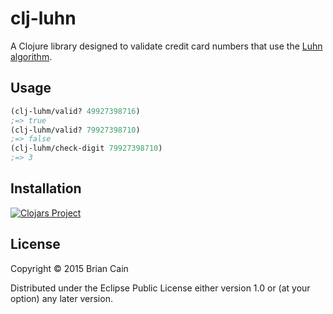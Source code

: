 # clj-luhn

A Clojure library designed to validate credit card numbers that use the [Luhn algorithm](http://en.wikipedia.org/wiki/Luhn_algorithm).

## Usage

```clojure
(clj-luhm/valid? 49927398716)
;=> true
(clj-luhm/valid? 79927398710)
;=> false
(clj-luhm/check-digit 79927398710)
;=> 3
```

## Installation

[![Clojars Project](http://clojars.org/clj-luhn/latest-version.svg)](http://clojars.org/clj-luhn)

## License

Copyright © 2015 Brian Cain

Distributed under the Eclipse Public License either version 1.0 or (at
your option) any later version.
